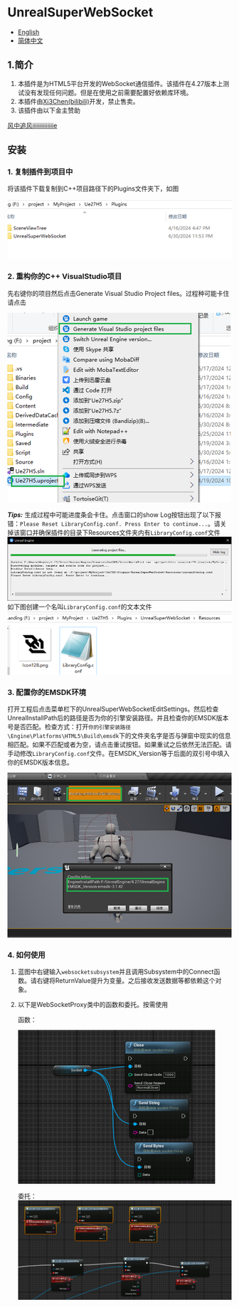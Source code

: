 # UnrealSuperWebSocket
-  [English](./README.en.md)
-  [简体中文](./README.zh_CH.md)
## 1.简介
1. 本插件是为HTML5平台开发的WebSocket通信插件。该插件在4.27版本上测试没有发现任何问题。但是在使用之前需要配置好依赖库环境。
2. 本插件由[Xi3Chen(bilibili)](https://space.bilibili.com/320495524?spm_id_from=333.1007.0.0)开发，禁止售卖。
3. 该插件由以下金主赞助
   
[风中追风iiiiiiiiiiiiiie](https://space.bilibili.com/25082692)

## 安装
### 1. 复制插件到项目中
将该插件下载复制到C++项目路径下的Plugins文件夹下，如图

![InstallPath](./InstallPath.png)
### 2. 重构你的C++ VisualStudio项目
先右键你的项目然后点击Generate Visual Studio Project files。过程种可能卡住请点击

   ![GenerateProject](./GenerateProject.png)

   ***Tips:*** 生成过程中可能进度条会卡住。点击窗口的show Log按钮出现了以下报错：`Please Reset LibraryConfig.conf. Press Enter to continue...`。请关掉该窗口并确保插件的目录下Resources文件夹内有`LibraryConfig.conf`文件
   ![NotFindLibraryConfig](/READMEResource/NotFindLibraryConfig.png)
   如下图创建一个名叫`LibraryConfig.conf`的文本文件
   ![LibraryConfigPath](./LibraryConfigPath.png)

### 3. 配置你的EMSDK环境

打开工程后点击菜单栏下的UnrealSuperWebSocketEditSettings。然后检查UnrealInstallPath后的路径是否为你的引擎安装路径。并且检查你的EMSDK版本号是否匹配。检查方式：打开`你的引擎安装路径\Engine\Platforms\HTML5\Build\emsdk`下的文件夹名字是否与弹窗中现实的信息相匹配。如果不匹配或者为空，请点击重试按钮。如果重试之后依然无法匹配。请手动修改`LibraryConfig.conf`文件。在EMSDK_Version等于后面的双引号中填入你的EMSDK版本信息。

![CheckYouEnv](./CheckYouEnv.png)
### 4. 如何使用
1. 蓝图中右键输入`websocketsubsystem`并且调用Subsystem中的Connect函数。请右键将ReturnValue提升为变量。之后接收发送数据等都依赖这个对象。
2. 以下是WebSocketProxy类中的函数和委托。按需使用

   函数：

   ![Func](./Functions.png)

   委托：
   ![Delegate](./Delegate.png)
